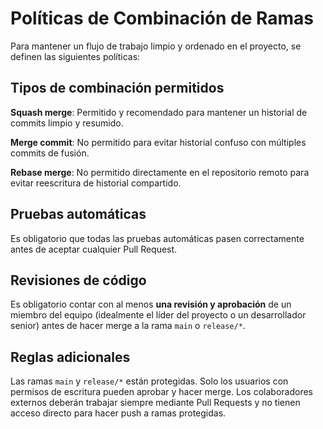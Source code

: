 # Políticas de Combinación de Ramas

Para mantener un flujo de trabajo limpio y ordenado en el proyecto, se definen las siguientes políticas:

## Tipos de combinación permitidos

**Squash merge**: Permitido y recomendado para mantener un historial de commits limpio y resumido.

**Merge commit**: No permitido para evitar historial confuso con múltiples commits de fusión.

**Rebase merge**: No permitido directamente en el repositorio remoto para evitar reescritura de historial compartido.

## Pruebas automáticas
Es obligatorio que todas las pruebas automáticas pasen correctamente antes de aceptar cualquier Pull Request.

## Revisiones de código

Es obligatorio contar con al menos **una revisión y aprobación** de un miembro del equipo (idealmente el líder del proyecto o un desarrollador senior) antes de hacer merge a la rama `main` o `release/*`.

## Reglas adicionales

Las ramas `main` y `release/*` están protegidas. Solo los usuarios con permisos de escritura pueden aprobar y hacer merge.
Los colaboradores externos deberán trabajar siempre mediante Pull Requests y no tienen acceso directo para hacer push a ramas protegidas.

